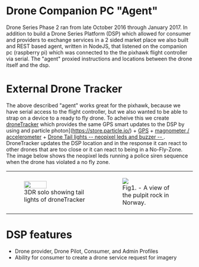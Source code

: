 
# Drone Companion PC "Agent"
Drone Series Phase 2 ran from late October 2016 through January 2017.  In addition to build a Drone Series Platform  (DSP) which allowed for consumer and providers to exchange services in a 2 sided market place we also built and REST based agent, written in NodeJS, that listened on the companion pc (raspberry pi) which was connected to the the pixhawk flight controller via serial.   The "agent" proxied instructions and locations between the drone itself and the dsp.

# External Drone Tracker
The above described "agent" works great for the pixhawk,  because we have serial access to the flight controller, but we also wanted to be able to strap on a device to a ready to fly drone. To acheive this we create [droneTracker](https://github.com/kbowerma/droneTracker) which provides the same GPS smart updates to the DSP by using and particle photon](https://store.particle.io/) + [GPS](https://www.adafruit.com/product/746) + [magnometer / accelerometer](https://www.adafruit.com/products/1120)  + [Drone Tail lights -- neopixel leds and buzzer --  ](https://www.amazon.com/gp/product/B019UVHWMS).  DroneTracker updates the DSP location and in the response it can react to other drones that are too close or it can react to being in a No-Fly-Zone.  The image below shows the neopixel leds running a police siren sequence when the drone has violated a no fly zone.

<table border="0">
  <tr><td>
      <figure>
      <img width=60%  src="https://cloud.githubusercontent.com/assets/1180747/23071626/9ef6242e-f4f4-11e6-9bb4-9b453de7befc.png">
      <figcaption>3DR solo showing tail lights of droneTracker</figcaption>
      </figure>
    </td>
    <td>
      <figure>
      <img src="https://cloud.githubusercontent.com/assets/1180747/23071476/0f63c5be-f4f4-11e6-9b2b-ad20caca488d.gif" />
      <figcaption>Fig1. - A view of the pulpit rock in Norway.</figcaption>
      </figure>
  </td> </tr>
</table>

# DSP features
 * Drone provider, Drone Pilot, Consumer, and Admin Profiles
 * Ability for consumer to create a drone service request for imagery
